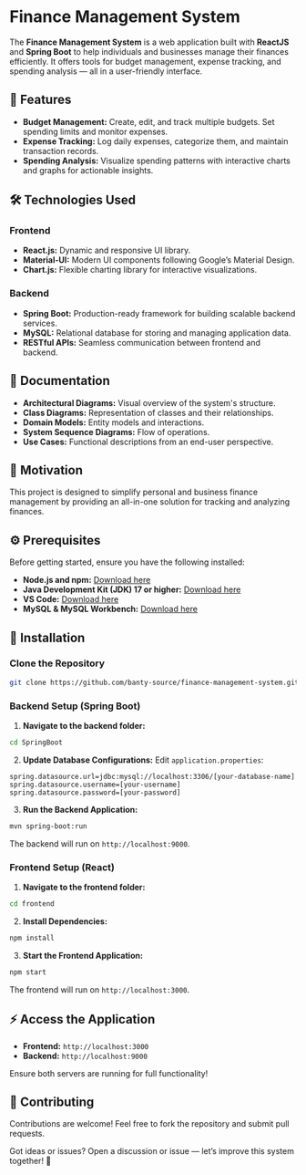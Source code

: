 # Finance Management System

The **Finance Management System** is a web application built with **ReactJS** and **Spring Boot** to help individuals and businesses manage their finances efficiently. It offers tools for budget management, expense tracking, and spending analysis — all in a user-friendly interface.

## 🚀 Features

- **Budget Management:** Create, edit, and track multiple budgets. Set spending limits and monitor expenses.
- **Expense Tracking:** Log daily expenses, categorize them, and maintain transaction records.
- **Spending Analysis:** Visualize spending patterns with interactive charts and graphs for actionable insights.

## 🛠️ Technologies Used

### Frontend
- **React.js:** Dynamic and responsive UI library.
- **Material-UI:** Modern UI components following Google’s Material Design.
- **Chart.js:** Flexible charting library for interactive visualizations.

### Backend
- **Spring Boot:** Production-ready framework for building scalable backend services.
- **MySQL:** Relational database for storing and managing application data.
- **RESTful APIs:** Seamless communication between frontend and backend.

## 📘 Documentation

- **Architectural Diagrams:** Visual overview of the system's structure.
- **Class Diagrams:** Representation of classes and their relationships.
- **Domain Models:** Entity models and interactions.
- **System Sequence Diagrams:** Flow of operations.
- **Use Cases:** Functional descriptions from an end-user perspective.

## 🎯 Motivation

This project is designed to simplify personal and business finance management by providing an all-in-one solution for tracking and analyzing finances.

## ⚙️ Prerequisites

Before getting started, ensure you have the following installed:

- **Node.js and npm:** [Download here](https://nodejs.org/)
- **Java Development Kit (JDK) 17 or higher:** [Download here](https://www.oracle.com/java/technologies/javase-downloads.html)
- **VS Code:** [Download here](https://code.visualstudio.com/)
- **MySQL & MySQL Workbench:** [Download here](https://dev.mysql.com/downloads/workbench/)

## 🔧 Installation

### Clone the Repository

```bash
git clone https://github.com/banty-source/finance-management-system.git
```

### Backend Setup (Spring Boot)

1. **Navigate to the backend folder:**

```bash
cd SpringBoot
```

2. **Update Database Configurations:** Edit `application.properties`:

```properties
spring.datasource.url=jdbc:mysql://localhost:3306/[your-database-name]
spring.datasource.username=[your-username]
spring.datasource.password=[your-password]
```

3. **Run the Backend Application:**

```bash
mvn spring-boot:run
```

The backend will run on `http://localhost:9000`.

### Frontend Setup (React)

1. **Navigate to the frontend folder:**

```bash
cd frontend
```

2. **Install Dependencies:**

```bash
npm install
```

3. **Start the Frontend Application:**

```bash
npm start
```

The frontend will run on `http://localhost:3000`.

## ⚡ Access the Application

- **Frontend:** `http://localhost:3000`
- **Backend:** `http://localhost:9000`

Ensure both servers are running for full functionality!


## 🤝 Contributing

Contributions are welcome! Feel free to fork the repository and submit pull requests.

Got ideas or issues? Open a discussion or issue — let’s improve this system together! 🚀
